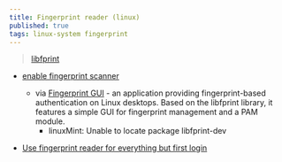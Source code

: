 ```yaml
---
title: Fingerprint reader (linux)
published: true
tags: linux-system fingerprint
---
```

> [libfprint](https://gitlab.freedesktop.org/libfprint/libfprint)

<link rel="shortcut icon" href="https://www.pngall.com/wp-content/uploads/2016/06/Fingerprint-Free-Download-PNG.png" type="image/x-icon" />

- [enable fingerprint scanner](https://www.addictivetips.com/ubuntu-linux-tips/enable-fingerprint-scanner-support-on-linux/)
	-  via [Fingerprint GUI](https://github.com/RogueScholar/fingerprint-gui?tab=readme-ov-file#fingerprint-gui) - an application providing fingerprint-based authentication on Linux desktops. Based on the libfprint library, it features a simple GUI for fingerprint management and a PAM module.
		- linuxMint: Unable to locate package libfprint-dev

- [Use fingerprint reader for everything but first login](https://unix.stackexchange.com/questions/671075/use-fingerprint-reader-for-everything-but-first-login)
